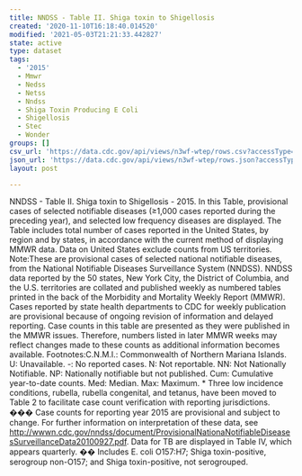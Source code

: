 ```yaml
---
title: NNDSS - Table II. Shiga toxin to Shigellosis
created: '2020-11-10T16:18:40.014520'
modified: '2021-05-03T21:21:33.442827'
state: active
type: dataset
tags:
  - '2015'
  - Mmwr
  - Nedss
  - Netss
  - Nndss
  - Shiga Toxin Producing E Coli
  - Shigellosis
  - Stec
  - Wonder
groups: []
csv_url: 'https://data.cdc.gov/api/views/n3wf-wtep/rows.csv?accessType=DOWNLOAD'
json_url: 'https://data.cdc.gov/api/views/n3wf-wtep/rows.json?accessType=DOWNLOAD'
layout: post

---
```

NNDSS - Table II. Shiga toxin to Shigellosis - 2015.  In this Table, provisional cases of selected notifiable diseases (≥1,000 cases reported during the preceding year), and selected low frequency diseases are displayed. The Table includes total number of cases reported in the United States, by region and by states, in accordance with the current method of displaying MMWR data.  Data on United States exclude counts from US territories. Note:These are provisional cases of selected national notifiable diseases, from the National Notifiable Diseases Surveillance System (NNDSS). NNDSS data reported by the 50 states, New York City, the District of Columbia, and the U.S. territories are collated and published weekly as numbered tables printed in the back of the Morbidity and Mortality Weekly Report (MMWR). Cases reported by state health departments to CDC for weekly publication are provisional because of ongoing revision of information and delayed reporting. Case counts in this table are presented as they were published in the MMWR issues. Therefore, numbers listed in later MMWR weeks may reflect changes made to these counts as additional information becomes available. Footnotes:C.N.M.I.: Commonwealth of Northern Mariana Islands. U: Unavailable.    -: No reported cases.    N: Not reportable.    NN: Not Nationally Notifiable.    NP: Nationally notifiable but not published.    Cum: Cumulative year-to-date counts.    Med: Median.    Max: Maximum. * Three low incidence conditions, rubella, rubella congenital, and tetanus, have been moved to Table 2 to facilitate case count verification with reporting jurisdictions. ��� Case counts for reporting year 2015 are provisional and subject to change. For further information on interpretation of these data, see http://wwwn.cdc.gov/nndss/document/ProvisionalNationaNotifiableDiseasesSurveillanceData20100927.pdf. Data for TB are displayed in Table IV, which appears quarterly. �� Includes E. coli O157:H7; Shiga toxin-positive, serogroup non-O157; and Shiga toxin-positive, not serogrouped.
